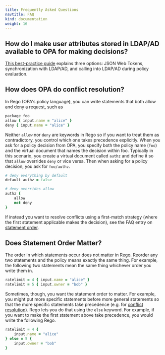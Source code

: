 ```yaml
---
title: Frequently Asked Questions
navtitle: FAQ
kind: documentation
weight: 16
---
```


## How do I make user attributes stored in LDAP/AD available to OPA for making decisions?

[This best-practice guide](best-practice-identity.md) explains three options: JSON Web Tokens, synchronization with LDAP/AD, and calling into LDAP/AD during policy evaluation.

## How does OPA do conflict resolution?

In Rego (OPA's policy language), you can write statements that both allow and
deny a request, such as

```ruby
package foo
allow { input.name = "alice" }
deny { input.name = "alice" }
```

Neither `allow` nor `deny` are keywords in Rego so if you want to treat them
as contradictory, you control which one takes precedence explicitly.  When you ask for
a policy decision from OPA, you specify both the policy name (`foo`) and the
virtual document that names the decision within foo.  Typically in this scenario,
you create a virtual document called `authz` and define it so that `allow`
overrides `deny` or vice versa.  Then when asking for a policy decision, you
ask for `foo/authz`.

```ruby
# deny everything by default
default authz = false

# deny overrides allow
authz {
    allow
    not deny
}
```

If instead you want to resolve conflicts using a first-match strategy (where
the first statement applicable makes the decision), see the FAQ entry on
[statement order](#statement-order).


## Does Statement Order Matter?

The order in which statements occur does not matter in Rego.  Reorder any two statements
and the policy means exactly the same thing.  For example, the following two statements
mean the same thing whichever order you write them in.

```ruby
ratelimit = 4 { input.name = "alice" }
ratelimit = 5 { input.owner = "bob" }
```

Sometimes, though, you want the statement order to matter.  For example, you might put more specific statements before more general statements so that the more specific statements take precedence (e.g. for [conflict resolution](conflict-resolution)).  Rego lets you do that using the `else` keyword.  For example, if you want to make the first statement above take precedence, you would write the following Rego.

```ruby
ratelimit = 4 {
    input.name = "alice"
} else = 5 {
    input.owner = "bob"
}
```

